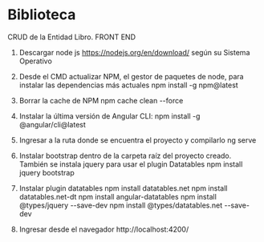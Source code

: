 # Biblioteca
CRUD de la Entidad Libro.
FRONT END
1. Descargar node js https://nodejs.org/en/download/ según su Sistema Operativo
2. Desde el CMD actualizar NPM, el gestor de paquetes de node, para instalar las dependencias más actuales
	npm install -g npm@latest
3. Borrar la cache de NPM
	npm cache clean --force
4. Instalar la última versión de Angular CLI:
	npm install -g @angular/cli@latest

5. Ingresar a la ruta donde se encuentra el proyecto y compilarlo
	ng serve
7. Instalar bootstrap dentro de la carpeta raíz del proyecto creado. También se instala jquery para usar el plugin Datatables
	npm install jquery bootstrap

8. Instalar plugin datatables
	npm install datatables.net
	npm install datatables.net-dt
	npm install angular-datatables
	npm install @types/jquery --save-dev
	npm install @types/datatables.net --save-dev
6. Ingresar desde el navegador http://localhost:4200/
